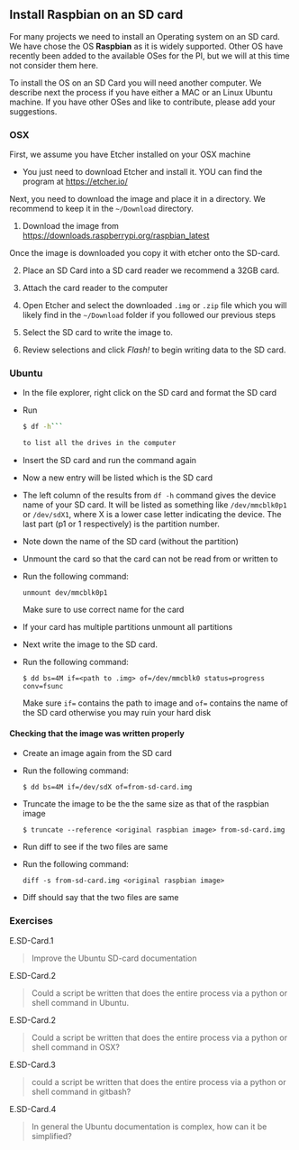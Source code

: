 ## Install Raspbian on an SD card

For many projects we need to install an Operating system on an SD
card. We have chose the OS **Raspbian** as it is widely
supported. Other OS have recently been added to the available OSes for
the PI, but we will at this time not consider them here.

To install the OS on an SD Card you will need another computer. We
describe next the process if you have either a MAC or an Linux Ubuntu
machine. If you have other OSes and like to contribute, please add
your suggestions.

### OSX

First, we assume you have Etcher installed on your OSX machine

* You just need to download Etcher and install it. YOU can find the program at
  <https://etcher.io/>


Next, you need to download the image and place it in a directory. We
recommend to keep it in the `~/Download` directory.

1. Download the image from <https://downloads.raspberrypi.org/raspbian_latest>

Once the image is downloaded you copy it with etcher onto the SD-card.

2. Place an SD Card into a SD card reader we recommend a 32GB card.

3. Attach the card reader to the computer

4. Open Etcher and select the downloaded `.img` or `.zip`
   file which you will likely find in the `~/Download` folder if you
   followed our previous steps

5. Select the SD card to write the image to.

6. Review selections and click *Flash!* to begin writing data to the SD
  card.

### Ubuntu

* In the file explorer, right click on the SD card and format the SD card
* Run

  ```bash
  $ df -h```

  to list all the drives in the computer
* Insert the SD card and run the command again
* Now a new entry will be listed which is the SD card
* The left column of the results from `df -h` command gives the device name of your SD card.
  It will be listed as something like `/dev/mmcblk0p1` or `/dev/sdX1`,
  where X is a lower case letter indicating the device.
  The last part (p1 or 1 respectively) is the partition number.
* Note down the name of the SD card (without the partition)
* Unmount the card so that the card can not be read from or written to
* Run the following command: 

  ```unmount dev/mmcblk0p1``` 

  Make sure to use correct name for the card
* If your card has multiple partitions unmount all partitions
* Next write the image to the SD card.
* Run the following command:

  ```$ dd bs=4M if=<path to .img> of=/dev/mmcblk0 status=progress conv=fsunc```
  
  Make sure `if=` contains the path to image and `of=` contains the name 
  of the SD card otherwise you may ruin your hard disk

#### Checking that the image was written properly

* Create an image again from the SD card
* Run the following command:

  ```$ dd bs=4M if=/dev/sdX of=from-sd-card.img```
  
* Truncate the image to be the the same size as that of the raspbian image

  ```$ truncate --reference <original raspbian image> from-sd-card.img```
  
* Run diff to see if the two files are same
* Run the following command:

  ```diff -s from-sd-card.img <original raspbian image>```
  
* Diff should say that the two files are same

### Exercises

E.SD-Card.1

> Improve the Ubuntu SD-card documentation

E.SD-Card.2

> Could a script be written that does the entire process via a python
> or shell command in Ubuntu.

E.SD-Card.2

> Could a script be written that does the entire process via a python
> or shell command in OSX?

E.SD-Card.3

> could a script be written that does the entire process via a python
> or shell command in gitbash?

E.SD-Card.4

> In general the Ubuntu documentation is complex, how can it be
> simplified?

